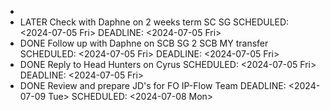 -
- LATER Check with Daphne on 2 weeks term SC SG
  SCHEDULED: <2024-07-05 Fri>
  DEADLINE: <2024-07-05 Fri>
- DONE Follow up with Daphne on SCB SG 2 SCB MY transfer
  SCHEDULED: <2024-07-05 Fri>
  DEADLINE: <2024-07-05 Fri>
- DONE Reply to Head Hunters on Cyrus
  SCHEDULED: <2024-07-05 Fri>
  DEADLINE: <2024-07-05 Fri>
- DONE Review and prepare JD's for FO IP-Flow Team
  DEADLINE: <2024-07-09 Tue>
  SCHEDULED: <2024-07-08 Mon>